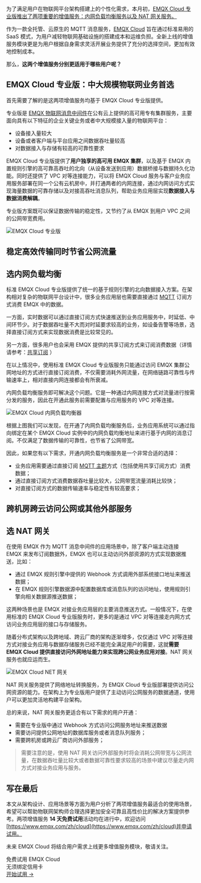 为了满足用户在物联网平台架构搭建上的个性化需求，本月初，[EMQX Cloud 专业版推出了两项重要的增值服务：内网负载均衡服务以及 NAT 网关服务。](https://www.emqx.com/zh/blog/emqx-cloud-launched-value-added-services)

作为一款全托管、云原生的 MQTT 消息服务，[EMQX Cloud](https://www.emqx.com/zh/cloud) 旨在通过标准易用的 SaaS 模式，为用户减轻物联网基础设施的搭建成本和运维负担。全新上线的增值服务模块更是为用户根据自身需求灵活开展业务提供了充分的选择空间，更加有效地控制成本。

那么，**这两个增值服务分别更适用于哪些用户呢？**

## EMQX Cloud 专业版：中大规模物联网业务首选

首先需要了解的是这两项增值服务均基于 EMQX Cloud 专业版提供。

专业版是 [EMQX 物联网消息中间件](https://www.emqx.com/zh/products/emqx)在公有云上提供的高可用专有集群服务，主要面向具有以下特征的企业关键业务或者中大规模接入量的物联网平台：

- 设备接入量较大
- 设备或者客户端与平台应用之间数据吞吐量较高
- 对数据接入与存储有较高的可靠性要求

EMQX Cloud 专业版提供了**用户独享的高可用 EMQX 集群**，以及基于 EMQX 内置规则引擎的高可靠高吞吐的北向（从设备发送到应用）数据桥接与数据持久化功能。同时还提供了 VPC 对等连接能力，可以将 EMQX Cloud 服务与客户业务应用服务部署在同一个公有云机房中，并打通两者的内网连接，通过内网访问方式实现海量数据的可靠存储以及对接高吞吐消息队列，帮助业务应用层实现**数据接入与数据消费解耦**。

专业版方案既可以保证数据传输的稳定性，又节约了从 EMQX 到用户 VPC 之间的公网带宽费用。

![EMQX Cloud 专业版](https://assets.emqx.com/images/0c78b96416e35af3e69caa3a038b9d52.png)

## 稳定高效传输同时节省公网流量

## 选内网负载均衡

标准 EMQX Cloud 专业版提供了统一的基于规则引擎的北向数据接入方案。在架构相对复杂的物联网平台设计中，很多业务应用层也需要直接通过 [MQTT](https://www.emqx.com/zh/mqtt) 订阅方式消费 EMQX 中的数据。

一方面，实时数据可以通过直接订阅方式快速推送到业务应用服务中，时延低、中间环节少。对于数据吞吐量不大而对时延要求较高的业务，如设备告警等场景，选择直接订阅方式来实现数据消费是比较常见的。

另一方面，很多用户也会采用 EMQX 提供的共享订阅方式来订阅消费数据（详情请参考：[共享订阅](https://docs.emqx.com/zh/cloud/latest/connect_to_deployments/shared_subscription.html) ）

在以上情况中，使用标准 EMQX Cloud 专业版服务只能通过访问 EMQX 集群公网地址的方式进行直接订阅消费，不仅需要消耗外网流量，在网络链路可靠性与传输速率上，相对直接内网连接都会有所衰减。

内网负载均衡服务即可解决这个问题。它是一种通过内网连接方式对流量进行按需分发的服务，因此在开通此服务前需要配置与应用服务的 VPC 对等连接。

![EMQX Cloud 内网负载均衡器](https://assets.emqx.com/images/311175948d8980d3b0201a4f4b9988e0.png)

根据上图我们可以发现，在开通了内网负载均衡服务后，业务应用系统可以通过指向绑定在某个 EMQX Cloud 实例中的内网负载均衡地址来进行基于内网的消息订阅。不仅满足了数据传输的可靠性，也节省了公网带宽。

因此，如果您有以下需求，开通内网负载均衡服务是一个非常合适的选择：

- 业务应用需要通过直接订阅 [MQTT 主题](https://www.emqx.com/zh/blog/advanced-features-of-mqtt-topics)方式（包括使用共享订阅方式）消费数据；
- 通过直接订阅方式消费数据吞吐量比较大，公网带宽流量消耗比较快；
- 对直接订阅方式的数据传输速率与稳定性有较高要求；

## 跨机房跨云访问公网或其他外部服务

## 选 NAT 网关

在使用 EMQX 作为 MQTT 消息中间件的应用场景中，除了客户端主动连接 EMQX 来发布订阅数据外，EMQX 也可以主动访问外部资源的方式实现数据推送，比如：

- 通过 EMQX 规则引擎中提供的 Webhook 方式调用外部系统接口地址来推送数据；
- 在 EMQX 规则引擎数据源中配置数据库或消息队列的访问地址，使用规则引擎向相关数据源推送数据；

这两种场景也是 EMQX 对接业务应用层的主要消息推送方式。一般情况下，在使用标准的 EMQX Cloud 专业版服务时，更多的是通过 VPC 对等连接走内网方式访问业务应用层的接口与存储服务。

随着分布式架构以及跨地域、跨云厂商的架构逐渐增多，仅仅通过 VPC 对等连接方式对接业务应用与数据存储服务已经不能完全满足用户的需要，这就**需要 EMQX Cloud 提供直接访问外网地址能力来实现跨公网业务应用对接**。NAT 网关服务也就应运而生。

![EMQX Cloud NET 网关](https://assets.emqx.com/images/f08e9eb173a12978936acf07912cb30f.png)

NAT 网关服务提供了网络地址转换服务，为 EMQX Cloud 专业版部署提供访问公网资源的能力。在架构上为专业版用户提供了主动访问公网服务的数据通道，使用户可以更加灵活地构建平台架构。

总的来说，NAT 网关服务更适合有以下需求的用户开通：

- 需要在专业版中通过 Webhook 方式访问公网服务地址来推送数据
- 需要访问提供公网地址的数据库服务或者消息队列服务；
- 需要跨机房或跨云厂商访问外部服务；

> 需要注意的是，使用 NAT 网关访问外部服务时将会消耗公网带宽与公网流量，在数据吞吐量比较大或者数据可靠性要求较高的场景中建议尽量走内网方式对接业务应用与服务。

## 写在最后

本文从架构设计、应用场景等方面为用户分析了两项增值服务最适合的使用场景，希望可以帮助物联网架构师合理选择更加安全可靠且高性价比的解决方案提供参考。两项增值服务 **14 天免费试用**活动均在进行中，欢迎访问[https://www.emqx.com/zh/cloud](https://www.emqx.com/zh/cloud)并申请试用。

未来 EMQX Cloud 将结合用户需求上线更多增值服务模块，敬请关注。


<section class="promotion">
    <div>
        免费试用 EMQX Cloud
        <div class="is-size-14 is-text-normal has-text-weight-normal">无须绑定信用卡</div>
    </div>
    <a href="https://www.emqx.com/zh/signup?continue=https://cloud.emqx.com/console/deployments/0?oper=new" class="button is-gradient px-5">开始试用 →</a >
</section>
